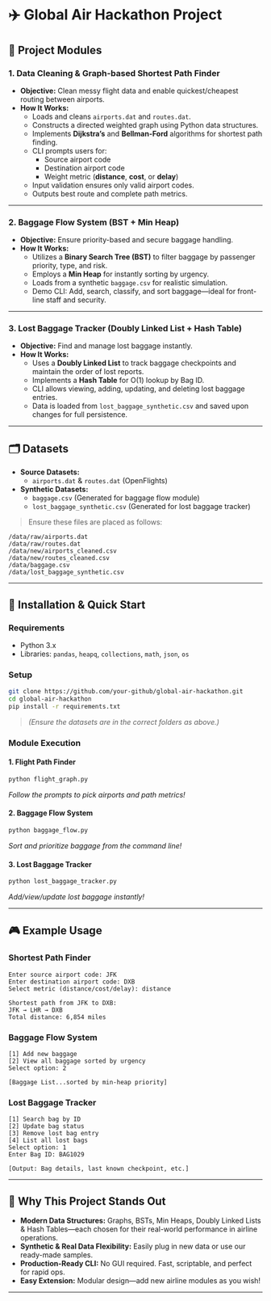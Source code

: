 # ✈️ Global Air Hackathon Project

## 🧩 Project Modules

### 1. **Data Cleaning & Graph-based Shortest Path Finder**
- **Objective:** Clean messy flight data and enable quickest/cheapest routing between airports.
- **How It Works:**
  - Loads and cleans `airports.dat` and `routes.dat`.
  - Constructs a directed weighted graph using Python data structures.
  - Implements **Dijkstra’s** and **Bellman-Ford** algorithms for shortest path finding.
  - CLI prompts users for:
    - Source airport code
    - Destination airport code
    - Weight metric (**distance**, **cost**, or **delay**)
  - Input validation ensures only valid airport codes.
  - Outputs best route and complete path metrics.

***

### 2. **Baggage Flow System (BST + Min Heap)**
- **Objective:** Ensure priority-based and secure baggage handling.
- **How It Works:**
  - Utilizes a **Binary Search Tree (BST)** to filter baggage by passenger priority, type, and risk.
  - Employs a **Min Heap** for instantly sorting by urgency.
  - Loads from a synthetic `baggage.csv` for realistic simulation.
  - Demo CLI: Add, search, classify, and sort baggage—ideal for front-line staff and security.

***

### 3. **Lost Baggage Tracker (Doubly Linked List + Hash Table)**
- **Objective:** Find and manage lost baggage instantly.
- **How It Works:**
  - Uses a **Doubly Linked List** to track baggage checkpoints and maintain the order of lost reports.
  - Implements a **Hash Table** for O(1) lookup by Bag ID.
  - CLI allows viewing, adding, updating, and deleting lost baggage entries.
  - Data is loaded from `lost_baggage_synthetic.csv` and saved upon changes for full persistence.

***

## 🗂️ Datasets

- **Source Datasets:**
  - `airports.dat` & `routes.dat` (OpenFlights)
- **Synthetic Datasets:**
  - `baggage.csv` (Generated for baggage flow module)
  - `lost_baggage_synthetic.csv` (Generated for lost baggage tracker)

> Ensure these files are placed as follows:
```
/data/raw/airports.dat
/data/raw/routes.dat
/data/new/airports_cleaned.csv
/data/new/routes_cleaned.csv
/data/baggage.csv
/data/lost_baggage_synthetic.csv
```

***

## 💾 Installation & Quick Start

### **Requirements**
- Python 3.x
- Libraries: `pandas`, `heapq`, `collections`, `math`, `json`, `os`

### **Setup**
```bash
git clone https://github.com/your-github/global-air-hackathon.git
cd global-air-hackathon
pip install -r requirements.txt
```
> *(Ensure the datasets are in the correct folders as above.)*

### **Module Execution**

#### 1. Flight Path Finder
```bash
python flight_graph.py
```
*Follow the prompts to pick airports and path metrics!*

#### 2. Baggage Flow System
```bash
python baggage_flow.py
```
*Sort and prioritize baggage from the command line!*

#### 3. Lost Baggage Tracker
```bash
python lost_baggage_tracker.py
```
*Add/view/update lost baggage instantly!*

***

## 🎮 Example Usage

### **Shortest Path Finder**
```
Enter source airport code: JFK
Enter destination airport code: DXB
Select metric (distance/cost/delay): distance

Shortest path from JFK to DXB:
JFK → LHR → DXB
Total distance: 6,854 miles
```

### **Baggage Flow System**
```
[1] Add new baggage
[2] View all baggage sorted by urgency
Select option: 2

[Baggage List...sorted by min-heap priority]
```

### **Lost Baggage Tracker**
```
[1] Search bag by ID
[2] Update bag status
[3] Remove lost bag entry
[4] List all lost bags
Select option: 1
Enter Bag ID: BAG1029

[Output: Bag details, last known checkpoint, etc.]
```

***

## 🎯 Why This Project Stands Out

- **Modern Data Structures:** Graphs, BSTs, Min Heaps, Doubly Linked Lists & Hash Tables—each chosen for their real-world performance in airline operations.
- **Synthetic & Real Data Flexibility:** Easily plug in new data or use our ready-made samples.
- **Production-Ready CLI:** No GUI required. Fast, scriptable, and perfect for rapid ops.
- **Easy Extension:** Modular design—add new airline modules as you wish!

***
